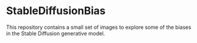 # StableDiffusionBias
This repository contains a small set of images to explore some of the biases in the Stable Diffusion generative model.
